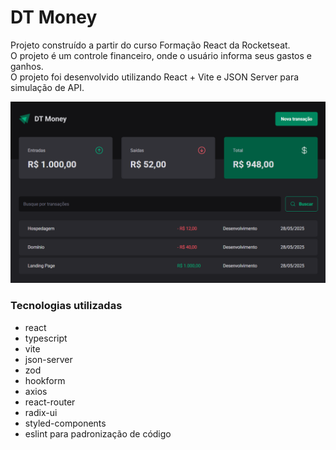 # DT Money

Projeto construído a partir do curso Formação React da Rocketseat. <br>
O projeto é um controle financeiro, onde o usuário informa seus gastos e ganhos. <br>
O projeto foi desenvolvido utilizando React + Vite e JSON Server para simulação de API.

<img src="https://github.com/iammatheus/dt-money/blob/master/src/assets/home.png" alt=""/>

### Tecnologias utilizadas
- react
- typescript
- vite
- json-server
- zod
- hookform
- axios
- react-router
- radix-ui
- styled-components
- eslint para padronização de código
